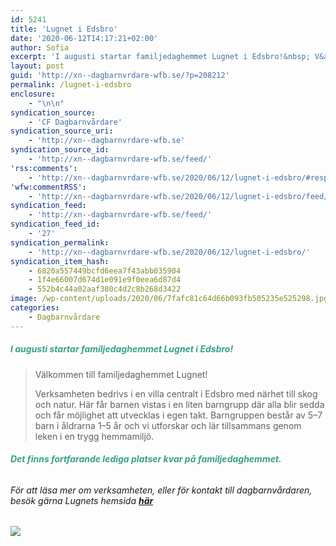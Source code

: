 ```yaml
---
id: 5241
title: 'Lugnet i Edsbro'
date: '2020-06-12T14:17:21+02:00'
author: Sofia
excerpt: 'I augusti startar familjedaghemmet Lugnet i Edsbro!&nbsp; V&auml;lkommen till familjedaghemmet Lugnet! Verksamheten bedrivs i en villa centralt i Edsbro med n&auml;rhet till skog och natur.&nbsp;H&auml;r f&aring;r barnen vistas i en liten barngrupp d&auml;r alla blir sedda och f&aring;r m&ouml;jlighet att utvecklas i egen takt. Barngruppen best&aring;r av 5&ndash;7 barn i &aring;ldrarna 1&ndash;5 &aring;r och vi [&hellip;]'
layout: post
guid: 'http://xn--dagbarnvrdare-wfb.se/?p=208212'
permalink: /lugnet-i-edsbro
enclosure:
    - "\n\n"
syndication_source:
    - 'CF Dagbarnvårdare'
syndication_source_uri:
    - 'http://xn--dagbarnvrdare-wfb.se'
syndication_source_id:
    - 'http://xn--dagbarnvrdare-wfb.se/feed/'
'rss:comments':
    - 'http://xn--dagbarnvrdare-wfb.se/2020/06/12/lugnet-i-edsbro/#respond'
'wfw:commentRSS':
    - 'http://xn--dagbarnvrdare-wfb.se/2020/06/12/lugnet-i-edsbro/feed/'
syndication_feed:
    - 'http://xn--dagbarnvrdare-wfb.se/feed/'
syndication_feed_id:
    - '27'
syndication_permalink:
    - 'http://xn--dagbarnvrdare-wfb.se/2020/06/12/lugnet-i-edsbro/'
syndication_item_hash:
    - 6820a557449bcfd6eea7f43abb035904
    - 1f4e66007d674d1e091e9f0eea6d87d4
    - 552b4c44a02aaf380c4d2c8b268d3422
image: /wp-content/uploads/2020/06/7fafc81c64d66b093fb505235e525298.jpg
categories:
    - Dagbarnvårdare
---
```


##### <span style="color: #38a188">**I augusti startar familjedaghemmet Lugnet i Edsbro!** </span>

> Välkommen till familjedaghemmet Lugnet!
> 
> Verksamheten bedrivs i en villa centralt i Edsbro med närhet till skog och natur. Här får barnen vistas i en liten barngrupp där alla blir sedda och får möjlighet att utvecklas i egen takt. Barngruppen består av 5–7 barn i åldrarna 1–5 år och vi utforskar och lär tillsammans genom leken i en trygg hemmamiljö.

###### **<span style="color: #38a188">Det finns fortfarande lediga platser kvar på familjedaghemmet. </span>**


###### För att läsa mer om verksamheten, eller för kontakt till dagbarnvårdaren, besök gärna Lugnets hemsida <span style="color: #38a188">**[här](http://xn--dagbarnvrdare-wfb.se/dagbarnvardare/vara-dagbarnvardare/norrtalje/)**</span>

![](https://www.cforetaget.se/wp-content/uploads/2020/06/7fafc81c64d66b093fb505235e525298.jpg)